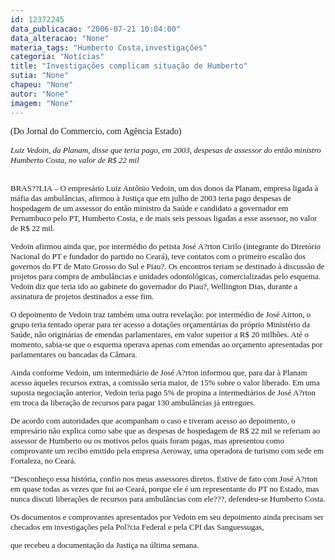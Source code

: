 ```yaml
---
id: 12372245
data_publicacao: "2006-07-21 10:04:00"
data_alteracao: "None"
materia_tags: "Humberto Costa,investigações"
categoria: "Notícias"
title: "Investigações complicam situação de Humberto"
sutia: "None"
chapeu: "None"
autor: "None"
imagem: "None"
---
```

<p><P><FONT face=Verdana>(Do Jornal do Commercio, com Agência Estado)</FONT></P></p>
<p><P><FONT face=Verdana></FONT><FONT size=2><FONT size=1><FONT size=2></p>
<p><DIV id=corpo style=\"FONT-SIZE: 90%\"><FONT face=Verdana><I>Luiz Vedoin, da Planam, disse que teria pago, em 2003, despesas de assessor do então ministro Humberto Costa, no valor de R$ 22 mil</B></I></I><BR><BR></FONT><I></p>
<p><P></I><FONT face=Verdana>BRAS??LIA – O empresário Luiz Antônio Vedoin, um dos donos da Planam, empresa ligada à máfia das ambulâncias, afirmou à Justiça que em julho de 2003 teria pago despesas de hospedagem de um assessor do então ministro da Saúde e candidato a governador em Pernambuco pelo PT, Humberto Costa, e de mais seis pessoas ligadas a esse assessor, no valor de R$ 22 mil. </FONT></p>
<p><P><FONT face=Verdana>Vedoin afirmou ainda que, por intermédio do petista José A?rton Cirilo (integrante do Diretório Nacional do PT e fundador do partido no Ceará), teve contatos com o primeiro escalão dos governos do PT de Mato Grosso do Sul e Piau?. Os encontros teriam se destinado à discussão de projetos para compra de ambulâncias e unidades odontológicas, comercializadas pelo esquema. Vedoin diz que teria ido ao gabinete do governador do Piau?, Wellington Dias, durante a assinatura de projetos destinados a esse fim. </FONT></p>
<p><P><FONT face=Verdana>O depoimento de Vedoin traz também uma outra revelação: por intermédio de José Airton, o grupo teria tentado operar para ter acesso a dotações orçamentárias do próprio Ministério da Saúde, não originárias de emendas parlamentares, em valor superior a R$ 20 milhões. Até o momento, sabia-se que o esquema operava apenas com emendas ao orçamento apresentadas por parlamentares ou bancadas da Câmara. </FONT></p>
<p><P><FONT face=Verdana>Ainda conforme Vedoin, um intermediário de José A?rton informou que, para dar à Planam acesso àqueles recursos extras, a comissão seria maior, de 15% sobre o valor liberado. Em uma suposta negociação anterior, Vedoin teria pago 5% de propina a intermediários de José A?rton em troca da liberação de recursos para pagar 130 ambulâncias já entregues. </FONT></p>
<p><P><FONT face=Verdana>De acordo com autoridades que acompanham o caso e tiveram acesso ao depoimento, o empresário não explica como sabe que as despesas de hospedagem de R$ 22 mil se referiam ao assessor de Humberto ou os motivos pelos quais foram pagas, mas apresentou como comprovante um recibo emitido pela empresa Aeroway, uma operadora de turismo com sede em Fortaleza, no Ceará. </FONT></p>
<p><P><FONT face=Verdana>“Desconheço essa história, confio nos meus assessores diretos. Estive de fato com José A?rton em quase todas as vezes que fui ao Ceará, porque ele é um representante do PT no Estado, mas nunca discuti liberações de recursos para ambulâncias com ele???, defendeu-se Humberto Costa. </FONT></p>
<p><P><FONT face=Verdana>Os documentos e comprovantes apresentados por Vedoin em seu depoimento ainda precisam ser checados em investigações pela Pol?cia Federal e pela CPI das Sanguessugas,</p>
<p> que recebeu a documentação da Justiça na última semana.</B></I> </FONT></P></DIV></FONT></p>
<p><P><FONT face=Verdana></FONT></P></FONT></FONT> </p>

